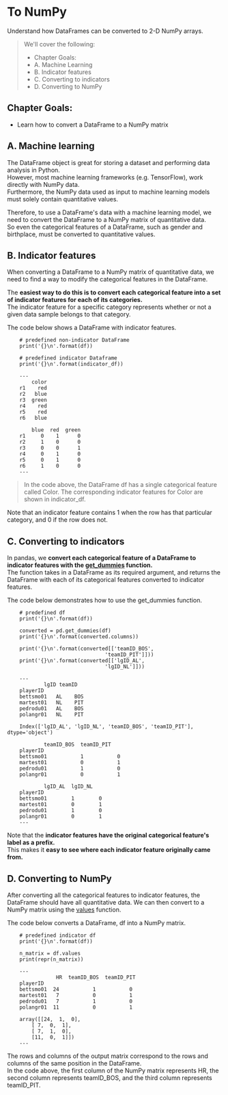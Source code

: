 # To NumPy

Understand how DataFrames can be converted to 2-D NumPy arrays.

> We'll cover the following:
>
> - Chapter Goals:
> - A. Machine Learning
> - B. Indicator features
> - C. Converting to indicators
> - D. Converting to NumPy

## Chapter Goals:

- Learn how to convert a DataFrame to a NumPy matrix

## A. Machine learning

The DataFrame object is great for storing a dataset and performing data analysis in Python.  
 However, most machine learning frameworks (e.g. TensorFlow), work directly with NumPy data.  
 Furthermore, the NumPy data used as input to machine learning models must solely contain quantitative values.

Therefore, to use a DataFrame's data with a machine learning model, we need to convert the DataFrame to a NumPy matrix of quantitative data.  
 So even the categorical features of a DataFrame, such as gender and birthplace, must be converted to quantitative values.

## B. Indicator features

When converting a DataFrame to a NumPy matrix of quantitative data, we need to find a way to modify the categorical features in the DataFrame.

The **easiest way to do this is to convert each categorical feature into a set of indicator features for each of its categories.**  
 The indicator feature for a specific category represents whether or not a given data sample belongs to that category.

The code below shows a DataFrame with indicator features.

        # predefined non-indicator DataFrame
        print('{}\n'.format(df))

        # predefined indicator Dataframe
        print('{}\n'.format(indicator_df))

        ---
            color
        r1    red
        r2   blue
        r3  green
        r4    red
        r5    red
        r6   blue

            blue  red  green
        r1     0    1      0
        r2     1    0      0
        r3     0    0      1
        r4     0    1      0
        r5     0    1      0
        r6     1    0      0
        ---

> In the code above, the DataFrame df has a single categorical feature called Color. The corresponding indicator features for Color are shown in indicator_df.

Note that an indicator feature contains 1 when the row has that particular category, and 0 if the row does not.

## C. Converting to indicators

In pandas, we **convert each categorical feature of a DataFrame to indicator features with the [get_dummies](https://pandas.pydata.org/pandas-docs/stable/reference/api/pandas.get_dummies.html) function.**  
 The function takes in a DataFrame as its required argument, and returns the DataFrame with each of its categorical features converted to indicator features.

The code below demonstrates how to use the get_dummies function.

        # predefined df
        print('{}\n'.format(df))

        converted = pd.get_dummies(df)
        print('{}\n'.format(converted.columns))

        print('{}\n'.format(converted[['teamID_BOS',
                                    'teamID_PIT']]))
        print('{}\n'.format(converted[['lgID_AL',
                                    'lgID_NL']]))

        ---
                lgID teamID
        playerID
        bettsmo01   AL    BOS
        martest01   NL    PIT
        pedrodu01   AL    BOS
        polangr01   NL    PIT

        Index(['lgID_AL', 'lgID_NL', 'teamID_BOS', 'teamID_PIT'], dtype='object')

                teamID_BOS  teamID_PIT
        playerID
        bettsmo01           1           0
        martest01           0           1
        pedrodu01           1           0
        polangr01           0           1

                lgID_AL  lgID_NL
        playerID
        bettsmo01        1        0
        martest01        0        1
        pedrodu01        1        0
        polangr01        0        1
        ---

Note that the **indicator features have the original categorical feature's label as a prefix.**  
 This makes it **easy to see where each indicator feature originally came from.**

## D. Converting to NumPy

After converting all the categorical features to indicator features, the DataFrame should have all quantitative data. We can then convert to a NumPy matrix using the [values](https://pandas.pydata.org/pandas-docs/stable/reference/api/pandas.DataFrame.values.html#pandas.DataFrame.values) function.

The code below converts a DataFrame, df into a NumPy matrix.

        # predefined indicator df
        print('{}\n'.format(df))

        n_matrix = df.values
        print(repr(n_matrix))

        ---
                    HR  teamID_BOS  teamID_PIT
        playerID
        bettsmo01  24           1           0
        martest01   7           0           1
        pedrodu01   7           1           0
        polangr01  11           0           1

        array([[24,  1,  0],
            [ 7,  0,  1],
            [ 7,  1,  0],
            [11,  0,  1]])
        ---

The rows and columns of the output matrix correspond to the rows and columns of the same position in the DataFrame.  
 In the code above, the first column of the NumPy matrix represents HR, the second column represents teamID_BOS, and the third column represents teamID_PIT.
